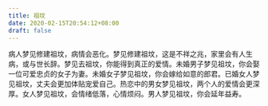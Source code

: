 ```yaml
---
title: 祖坟
date: 2020-02-15T20:54:12+08:00
draft: false
---
```


病人梦见修建祖坟，病情会恶化。梦见修建祖坟，这是不祥之兆，家里会有人生病，或与世长辞。梦见去祖坟，你能得到真正的爱情。未婚男子梦见祖坟，你会娶一位可爱忠贞的女子为妻。未婚女子梦见祖坟，你会嫁给如意的郎君。已婚女人梦见祖坟，丈夫会更加体贴宠爱自己。热恋中的男女梦见祖坟，两个人的爱情会更深厚。女人梦见祖坟，会情绪低落，心情烦闷。男人梦见祖坟，你会延年益寿。